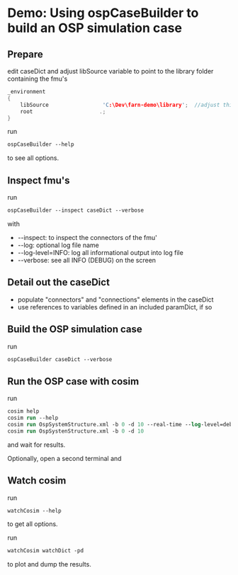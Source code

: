 #  Demo: Using ospCaseBuilder to build an OSP simulation case

## Prepare

edit caseDict and adjust libSource variable to point to the library folder containing the fmu's

~~~cpp
_environment
{
    libSource                 'C:\Dev\farn-demo\library';  //adjust this path to point to the library folder containing the fmu's
    root                     .;
}
~~~

run

~~~ps
ospCaseBuilder --help
~~~

to see all options.


## Inspect fmu's
run

~~~ps
ospCaseBuilder --inspect caseDict --verbose
~~~

with
* --inspect: to inspect the connectors of the fmu'
* --log: optional log file name
* --log-level=INFO: log all informational output into log file
* --verbose: see all INFO (DEBUG) on the screen


## Detail out the caseDict
* populate "connectors" and "connections" elements in the caseDict
* use references to variables defined in an included paramDict, if so


## Build the OSP simulation case
run

~~~ps
ospCaseBuilder caseDict --verbose
~~~


## Run the OSP case with cosim
run

~~~ps
cosim help
cosim run --help
cosim run OspSystemStructure.xml -b 0 -d 10 --real-time --log-level=debug
cosim run OspSystenStructure.xml -b 0 -d 10
~~~

and wait for results.

Optionally, open a second terminal and

## Watch cosim
run

~~~ps
watchCosim --help
~~~

to get all options.

run

~~~ps
watchCosim watchDict -pd
~~~

to plot and dump the results.
